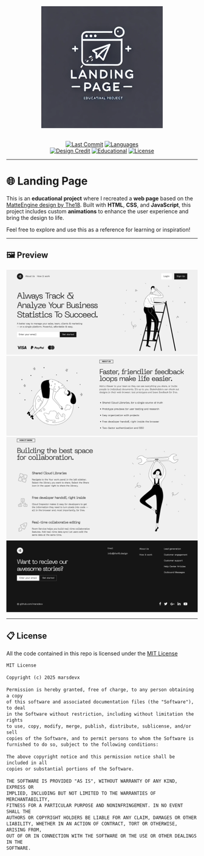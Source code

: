 <div align="center">
  <img src="assets/logo.jpg" width="320px" alt="Landing Page">
</div>

<br>

<div align="center">

  [![Last Commit](https://custom-icon-badges.demolab.com/github/last-commit/marsdevx/landing-page?logoColor=white&labelColor=2C2C2C&label=Last%20Commit&color=8A2BE2&logo=mark-github)](https://github.com/marsdevx/landing-page/commits/main "Last Commit")
  [![Languages](https://custom-icon-badges.demolab.com/static/v1?logoColor=white&labelColor=2C2C2C&label=Languages&message=HTML%20%7C%20CSS%20%7C%20JS&color=D32F2F&logo=file-code)](https://github.com/marsdevx/landing-page "Languages")
  <br>
  [![Design Credit](https://custom-icon-badges.demolab.com/static/v1?logoColor=white&labelColor=2C2C2C&label=Design&message=MatteEngine%20The18&color=748ADB&logo=file-media)](https://the18.design/freebies/matteengine "Design Credit")
  [![Educational](https://custom-icon-badges.demolab.com/static/v1?logoColor=white&labelColor=2C2C2C&label=Purpose&message=Educational&color=F47F42&logo=mortar-board)](https://github.com/marsdevx/landing-page "Educational")
  [![License](https://custom-icon-badges.demolab.com/static/v1?logoColor=white&labelColor=2C2C2C&label=License&message=MIT&color=00C853&logo=law)](https://github.com/marsdevx/landing-page/blob/main/LICENSE "License")

</div>

---

# 🌐 Landing Page

This is an **educational project** where I recreated a **web page** based on the [MatteEngine design by The18](https://the18.design/freebies/matteengine). Built with **HTML**, **CSS**, and **JavaScript**, this project includes custom **animations** to enhance the user experience and bring the design to life.

Feel free to explore and use this as a reference for learning or inspiration!

---

## 🖼️ Preview

<div align="center">
  <img src="assets/preview1.png" alt="Preview">
  <img src="assets/preview2.png" alt="Preview">
  <img src="assets/preview3.png" alt="Preview">
  <img src="assets/preview4.png" alt="Preview">
</div>

---

## 📋 License

All the code contained in this repo is licensed under the [MIT License](LICENSE)

```
MIT License

Copyright (c) 2025 marsdevx

Permission is hereby granted, free of charge, to any person obtaining a copy
of this software and associated documentation files (the "Software"), to deal
in the Software without restriction, including without limitation the rights
to use, copy, modify, merge, publish, distribute, sublicense, and/or sell
copies of the Software, and to permit persons to whom the Software is
furnished to do so, subject to the following conditions:

The above copyright notice and this permission notice shall be included in all
copies or substantial portions of the Software.

THE SOFTWARE IS PROVIDED "AS IS", WITHOUT WARRANTY OF ANY KIND, EXPRESS OR
IMPLIED, INCLUDING BUT NOT LIMITED TO THE WARRANTIES OF MERCHANTABILITY,
FITNESS FOR A PARTICULAR PURPOSE AND NONINFRINGEMENT. IN NO EVENT SHALL THE
AUTHORS OR COPYRIGHT HOLDERS BE LIABLE FOR ANY CLAIM, DAMAGES OR OTHER
LIABILITY, WHETHER IN AN ACTION OF CONTRACT, TORT OR OTHERWISE, ARISING FROM,
OUT OF OR IN CONNECTION WITH THE SOFTWARE OR THE USE OR OTHER DEALINGS IN THE
SOFTWARE.
```
